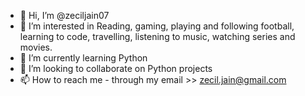 - 👋 Hi, I’m @zeciljain07
- 👀 I’m interested in Reading, gaming, playing and following football, learning to code, travelling, listening to music, watching series and movies. 
- 🌱 I’m currently learning Python
- 💞️ I’m looking to collaborate on Python projects
- 📫 How to reach me - through my email >> zecil.jain@gmail.com

<!---
zeciljain07/zeciljain07 is a ✨ special ✨ repository because its `README.md` (this file) appears on your GitHub profile.
You can click the Preview link to take a look at your changes.
--->
